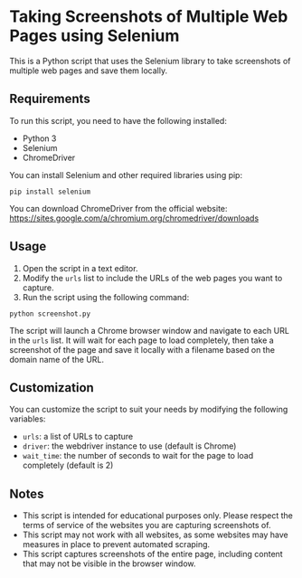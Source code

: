 # Taking Screenshots of Multiple Web Pages using Selenium

This is a Python script that uses the Selenium library to take screenshots of multiple web pages and save them locally. 

## Requirements

To run this script, you need to have the following installed:

-  Python 3
-  Selenium
-  ChromeDriver

You can install Selenium and other required libraries using pip:

```
pip install selenium
```

You can download ChromeDriver from the official website: https://sites.google.com/a/chromium.org/chromedriver/downloads

## Usage

1. Open the script in a text editor.
2. Modify the `urls` list to include the URLs of the web pages you want to capture.
3. Run the script using the following command:

```
python screenshot.py
```

The script will launch a Chrome browser window and navigate to each URL in the `urls` list. It will wait for each page to load completely, then take a screenshot of the page and save it locally with a filename based on the domain name of the URL.

## Customization

You can customize the script to suit your needs by modifying the following variables:

-  `urls`: a list of URLs to capture
-  `driver`: the webdriver instance to use (default is Chrome)
-  `wait_time`: the number of seconds to wait for the page to load completely (default is 2)

## Notes

-  This script is intended for educational purposes only. Please respect the terms of service of the websites you are capturing screenshots of.
-  This script may not work with all websites, as some websites may have measures in place to prevent automated scraping.
-  This script captures screenshots of the entire page, including content that may not be visible in the browser window.